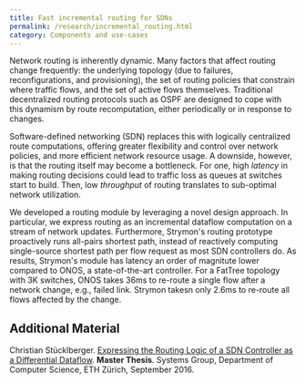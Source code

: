 ```yaml
---
title: Fast incremental routing for SDNs
permalink: /research/incremental_routing.html
category: Components and use-cases
---
```


Network routing is inherently dynamic.  Many factors that affect routing change frequently: the underlying topology (due to failures, reconfigurations, and provisioning), the set of routing policies that constrain where traffic flows, and the set of active flows themselves.
Traditional decentralized routing protocols such as OSPF are designed to cope with this dynamism by route recomputation, either periodically
or in response to changes.

Software-defined networking (SDN) replaces this with logically centralized route computations, offering greater flexibility and control over network policies, and more efficient network resource usage. A downside, however, is that the routing itself may become a bottleneck. For one, high *latency* in making routing decisions could lead to traffic loss as queues at switches start to build. Then, low *throughput* of routing translates to sub-optimal network utilization. 

We developed a routing module by leveraging a novel design approach. In particular, we express routing as an incremental dataflow computation on a stream of network updates. Furthermore, Strymon's routing prototype proactively runs all-pairs shortest path, instead of reactively computing single-source shortest path per flow request as most SDN controllers do. As results, Strymon's module has latency an order of magnitute lower compared to ONOS, a state-of-the-art controller. For a FatTree topology with 3K switches, ONOS takes 36ms to re-route a single flow after a network change, e.g., failed link. Strymon takesn only 2.6ms to re-route all flows affected by the change.

## Additional Material

Christian Stücklberger. [Expressing the Routing Logic of a SDN Controller as a Differential Dataflow](/assets/pdf/sdn_thesis.pdf). **Master Thesis**. Systems Group, Department of Computer Science, ETH Zürich, September 2016.
